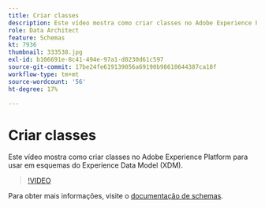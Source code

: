 ```yaml
---
title: Criar classes
description: Este vídeo mostra como criar classes no Adobe Experience Platform para usar em esquemas do Experience Data Model (XDM).
role: Data Architect
feature: Schemas
kt: 7936
thumbnail: 333538.jpg
exl-id: b106691e-8c41-494e-97a1-d0230d61c597
source-git-commit: 17be24fe619139056a69190b98610644387ca18f
workflow-type: tm+mt
source-wordcount: '56'
ht-degree: 17%

---
```


# Criar classes

Este vídeo mostra como criar classes no Adobe Experience Platform para usar em esquemas do Experience Data Model (XDM).

>[!VIDEO](https://video.tv.adobe.com/v/333538?quality=12&learn=on)

Para obter mais informações, visite o [documentação de schemas](https://experienceleague.adobe.com/docs/experience-platform/xdm/home.html?lang=pt-BR).
